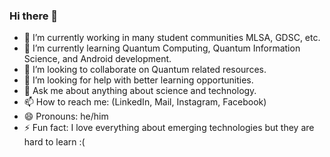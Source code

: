 ### Hi there 👋

- 🔭 I’m currently working in many student communities MLSA, GDSC, etc. 
- 🌱 I’m currently learning Quantum Computing, Quantum Information Science, and Android development. 
- 👯 I’m looking to collaborate on Quantum related resources.
- 🤔 I’m looking for help with better learning opportunities.
- 💬 Ask me about anything about science and technology.
- 📫 How to reach me: (LinkedIn, Mail, Instagram, Facebook)
- 😄 Pronouns: he/him
- ⚡ Fun fact: I love everything about emerging technologies but they are hard to learn :(

